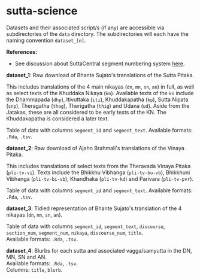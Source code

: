 # sutta-science

Datasets and their associated script/s (if any) are accessible via subdirectories of the `data` directory. The subdirectories will each have the naming convention `dataset_[n]`.

**References:**
* See discussion about SuttaCentral segment numbering system [here](https://discourse.suttacentral.net/t/making-sense-of-the-segment-numbering-system/23121).

**dataset_1**: Raw download of Bhante Sujato's translations of the Sutta Pitaka. 

This includes translations of the 4 main nikayas (`dn`, `mn`, `sn`, `an`) in full, as well as select texts of the Khuddaka Nikaya (`kn`). Available texts of the `kn` include the Dhammapada (`dhp`), Itivuttaka (`iti`), Khuddakapatha (`kp`), Sutta Nipata (`snp`), Theragatha (`thag`), Therigatha (`thig`) and Udana (`ud`). Aside from the Jatakas, these are all considered to be early texts of the KN. The Khuddakapatha is considered a later text.

Table of data with columns `segment_id` and `segment_text`.
Available formats: `.Rda`, `.tsv`.  

**dataset_2**: Raw download of Ajahn Brahmali's translations of the Vinaya Pitaka.

This includes translations of select texts from the Theravada Vinaya Pitaka (`pli-tv-vi`). Texts include the Bhikkhu Vibhanga (`pli-tv-bu-vb`), Bhikkhuni Vibhanga (`pli-tv-bi-vb`), Khandhaka (`pli-tv-kd`) and Parivara (`pli-tv-pvr`).

Table of data with columns `segment_id` and `segment_text`.
Available formats: `.Rda`, `.tsv`.

**dataset_3**: Tidied representation of Bhante Sujato's translation of the 4 nikayas (`dn`, `mn`, `sn`, `an`).  

Table of data with columns `segment_id`, `segment_text`, `discourse`, `section_num`, `segment_num`, `nikaya`, `discourse_num`, `title`.  
Available formats: `.Rda`, `.tsv`.  

**dataset_4**: Blurbs for each sutta and associated vagga/samyutta in the DN, MN, SN and AN.  
Available formats: `.Rda`, `.tsv`.  
Columns: `title`, `blurb`. 